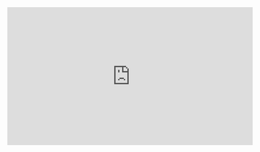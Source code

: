 <iframe width="560" height="315" src="https://www.youtube.com/embed/afYZ3whyjgc" title="YouTube video player" frameborder="0" allow="accelerometer; autoplay; clipboard-write; encrypted-media; gyroscope; picture-in-picture; web-share" allowfullscreen></iframe>
